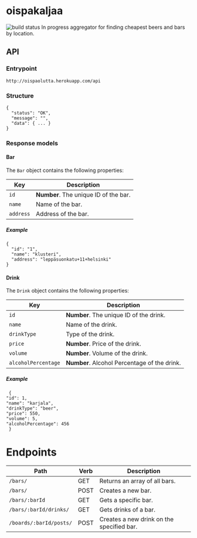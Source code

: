 # oispakaljaa
![build status](https://api.travis-ci.org/OispaKaljaa/oispakaljaa.svg?branch=master)
In progress aggregator for finding cheapest beers and bars by location. 

## API 
### Entrypoint
 `http://oispaolutta.herokuapp.com/api`
 
### Structure
```
{
  "status": "OK",
  "message": "",
  "data": { ... }
}
```
### Response models

#### Bar
The `Bar` object contains the following properties:

Key | Description
---- | -----------
`id` | **Number**. The unique ID of the bar.
`name` | Name of the bar.
`address` | Address of the bar.

##### Example
```
{
  "id": "1",
  "name": "klusteri",
  "address": "leppäsuonkatu+11+helsinki"
}
```

#### Drink
The `Drink` object contains the following properties:

Key | Description
----|------------
`id` | **Number**. The unique ID of the drink.
`name` | Name of the drink.
`drinkType` | Type of the drink.
`price` | **Number**. Price of the drink.
`volume` | **Number**. Volume of the drink.
`alcoholPercentage` | **Number**. Alcohol Percentage of the drink.

##### Example
```
 {
"id": 1,
"name": "karjala",
"drinkType": "beer",
"price": 550,
"volume": 5,
"alcoholPercentage": 456
 }
```

# Endpoints

Path | Verb | Description
-----|------|------------
`/bars/` | GET | Returns an array of all bars.
`/bars/` | POST | Creates a new bar.
`/bars/:barId` | GET | Gets a specific bar.
`/bars/:barId/drinks/` | GET | Gets drinks of a bar.
`/boards/:barId/posts/` | POST | Creates a new drink on the specified bar.
